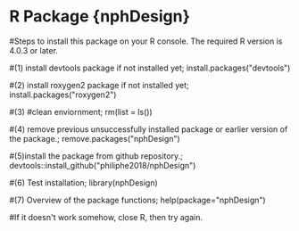 # R Package {nphDesign}
#Steps to install this package on your R console. The required R version is 4.0.3 or later. 

#(1) install devtools package if not installed yet;
install.packages("devtools")

#(2) install roxygen2 package if not installed yet;
install.packages("roxygen2") 

#(3) #clean enviornment;
rm(list = ls()) 

#(4) remove previous unsuccessfully installed package or earlier version of the package.; 
remove.packages("nphDesign") 

#(5)install the package from github repository.; 
devtools::install_github("philiphe2018/nphDesign") 

#(6) Test installation; 
library(nphDesign) 

#(7) Overview of the package functions;
help(package="nphDesign") 

#If it doesn't work somehow, close R, then try again. 
